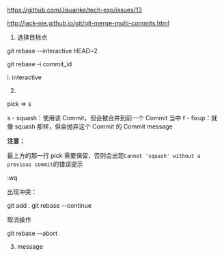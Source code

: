 
https://github.com/Jisuanke/tech-exp/issues/13

http://jack-nie.github.io/git/git-merge-multi-commits.html

1. 选择目标点

git rebase --interactive HEAD~2

git rebase -i commit_id

i: interactive

2. 

pick => s

s - squash：使用该 Commit，但会被合并到前一个 Commit 当中
f - fixup：就像 squash 那样，但会抛弃这个 Commit 的 Commit message

**注意：**

最上方的那一行 pick 需要保留，否则会出现`Cannot 'squash' without a previous commit`的错误提示

:wq

出现冲突：

git add .
git rebase --continue

取消操作

git rebase --abort

3. message


